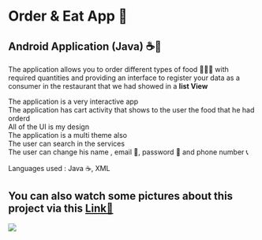 # Order & Eat App 🍔
<h2>Android Application (<b>Java</b>) ☕📱</h2>

The application allows you to order different types of food 🍔🍕🍞 with required quantities and providing an interface to register your data as a consumer in the restaurant that we had showed in a <b>list View</b> 
<p>
The application is a very interactive app <br>
The application has cart activity that shows to the user the food that he had orderd <br>
All of the UI is my design<br>
The application is a multi theme also<br>
The user can search in the services<br>
The user can change his name , email 📧, password 🔑 and phone number 📞<br>
  </p>
  <p>Languages used : Java ☕, XML</p>
<h2>You can also watch some pictures about this project via this <a href="https://drive.google.com/drive/folders/1Me9l1DfzzdhqN44gbrq5vHuFsyD7gV52">Link🔗</a></h2>
<img src="C:\Users\ebied\Desktop\order&eat project posters/poster1">
